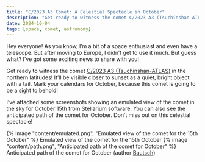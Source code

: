 ```yaml
---
title: "C/2023 A3 Comet: A Celestial Spectacle in October"
description: "Get ready to witness the comet C/2023 A3 (Tsuchinshan-ATLAS) in the northern latitudes! It’ll be visible closer to sunset as a quiet, bright object with a tail. Mark your calendars for October, because this comet is going to be a sight to behold!"
date: 2024-10-04
tags: [space, comet, astronomy]
---
```

Hey everyone! As you know, I’m a bit of a space enthusiast and even have a telescope. But after moving to Europe, I didn’t get to use it much. But guess what? I’ve got some exciting news to share with you! 

Get ready to witness the comet [C/2023 A3 (Tsuchinshan-ATLAS)](https://en.m.wikipedia.org/wiki/C/2023_A3_(Tsuchinshan%E2%80%93ATLAS)) in the northern latitudes! It’ll be visible closer to sunset as a quiet, bright object with a tail. Mark your calendars for October, because this comet is going to be a sight to behold! 

I’ve attached some screenshots showing an emulated view of the comet in the sky for October 15th from Stellarium software. You can also see the anticipated path of the comet for October. Don’t miss out on this celestial spectacle!

<style>.gallery img { height: auto; }</style>
<div class="gallery">
{% image "content/emulated.png", "Emulated view of the comet for the 15th October" %}
<caption>Emulated view of the comet for the 15th October</caption>
{% image "content/path.png", "Anticipated path of the comet for October" %}
<caption>Anticipated path of the comet for October (author <a href="https://commons.wikimedia.org/wiki/File:C2023.A3.10.2024.png" target="_blank">Bautsch</a>)</caption>
</div>
